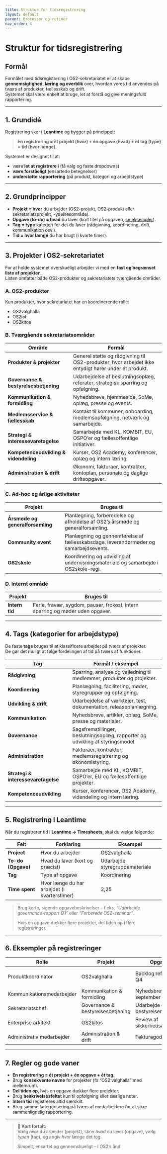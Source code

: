 ```yaml
---
title: Struktur for tidsregistrering
layout: default
parent: Processer og rutiner
nav_order: 4
---
```


# Struktur for tidsregistrering

## Formål
Formålet med tidsregistrering i OS2-sekretariatet er at skabe **gennemsigtighed, læring og overblik** over, hvordan vores tid anvendes på tværs af produkter, fællesskab og drift.  
Systemet skal være enkelt at bruge, let at forstå og give meningsfuld rapportering.

---

## 1. Grundidé
Registrering sker i **Leantime** og bygger på princippet:

> **En registrering = ét projekt (hvor) + én opgave (hvad) + ét tag (type) + tid (hvor længe).**

Systemet er designet til at:
- være **let at registrere i** (få valg og faste dropdowns)
- **være forståeligt** (ensartede betegnelser)
- **understøtte rapportering** (på produkt, kategori og arbejdstype)

---

## 2. Grundprincipper

- **Projekt = hvor** du arbejder (OS2-projekt, OS2-produkt eller sekretariatsprojekt, -ydelsesområde).  
- **Opgave (to-do) = hvad** du laver (kort titel på opgaven, [se eksempler](processes/task_examples)).  
- **Tag = type** kategori for det du laver (rådgivning, koordinering, drift, kommunikation osv.).  
- **Tid = hvor længe** du har brugt (i kvarte timer).  

---

## 3. Projekter i OS2-sekretariatet

For at holde systemet overskueligt arbejder vi med en **fast og begrænset liste af projekter**.  
Listen omfatter både OS2-produkter og sekretariatets tværgående områder.

### A. OS2-produkter
Kun produkter, hvor sekretariatet har en koordinerende rolle:
- OS2valghalla  
- OS2iot  
- OS2kitos  

### B. Tværgående sekretariatsområder
| Område | Formål |
|--------|--------|
| **Produkter & projekter** | Generel støtte og rådgivning til OS2-produkter, hvor arbejdet ikke entydigt hører under ét produkt. |
| **Governance & bestyrelsesbetjening** | Udarbejdelse af beslutningsoplæg, referater, strategisk sparring og opfølgning. |
| **Kommunikation & formidling** | Nyhedsbreve, hjemmeside, SoMe, oplæg, presse og events. |
| **Medlemsservice & fællesskab** | Kontakt til kommuner, onboarding, medlemsopfølgning, netværk og samarbejde. |
| **Strategi & interessevaretagelse** | Samarbejde med KL, KOMBIT, EU, OSPO’er og fællesoffentlige initiativer. |
| **Kompetenceudvikling & videndeling** | Kurser, OS2 Academy, konferencer, oplæg og intern læring. |
| **Administration & drift** | Økonomi, fakturaer, kontrakter, kontoplan, personale og daglige driftsopgaver. |

### C. Ad-hoc og årlige aktiviteter
| Projekt | Bruges til |
|----------|------------|
| **Årsmøde og generalforsamling** | Planlægning, forberedelse og afholdelse af OS2’s årsmøde og generalforsamling. |
| **Community event** | Planlægning og gennemførelse af fællesskabsdage, leverandørmøder og samarbejdsevents. |
| **OS2skole** | Koordinering og udvikling af undervisningsmateriale og samarbejde i OS2skole-regi. |

### D. Internt område
| Projekt | Bruges til |
|----------|------------|
| **Intern tid** | Ferie, fravær, sygdom, pauser, frokost, intern sparring og møder uden opgaver. |

---

## 4. Tags (kategorier for arbejdstype)

De faste **tags** bruges til at klassificere arbejdet på tværs af projekter.  
De gør det muligt at følge fordelingen af tid på tværs af funktioner.

| Tag | Formål / eksempel |
|-----|--------------------|
| **Rådgivning** | Sparring, analyse og vejledning til medlemmer, produkter og projekter. |
| **Koordinering** | Planlægning, facilitering, møder, styregrupper og opfølgning. |
| **Udvikling & drift** | Udarbejdelse af værktøjer, test, dokumentation, releaseplanlægning. |
| **Kommunikation** | Nyhedsbreve, artikler, oplæg, SoMe, presse og materialer. |
| **Governance** | Sagsfremstillinger, beslutningsoplæg, rapporter og udvikling af styringsmodel. |
| **Administration** | Fakturaer, kontrakter, medlemsregistrering og økonomistyring. |
| **Strategi & interessevaretagelse** | Samarbejde med KL, KOMBIT, OSPO’er, EU og fællesoffentlige projekter. |
| **Kompetenceudvikling** | Kurser, konferencer, OS2 Academy, videndeling og intern læring. |

---

## 5. Registrering i Leantime

Når du registrerer tid i **Leantime → Timesheets**, skal du vælge følgende:

| Felt | Forklaring | Eksempel |
|------|-------------|----------|
| **Project** | Hvor du arbejder | OS2valghalla |
| **To-do (Opgave)** | Hvad du laver (kort og præcist) | Udarbejde styregruppemateriale |
| **Tag** | Type af opgave | Koordinering |
| **Time spent** | Hvor længe du har arbejdet (i kvarterstimer) | 2,25 |

> Brug korte, sigende opgavebeskrivelser – f.eks. *“Udarbejde governance-rapport Q1”* eller *“Forberede OS2-seminar”*.  
>  
> Hvis en opgave dækker flere projekter, del tiden op i flere registreringer.

---

## 6. Eksempler på registreringer

| Rolle | Projekt | Opgave | Tag | Timer | Kommentar |
|--------|----------|--------|-----|--------|------------|
| Produktkoordinator | OS2valghalla | Backlog refinement Q4 | Koordinering | 2,0 | Forberede og facilitere møde |
| Kommunikationsmedarbejder | Kommunikation & formidling | Nyhedsbrev september | Kommunikation | 3,0 | Udsendelse og redigering |
| Sekretariatschef | Governance & bestyrelsesbetjening | Udarbejde oplæg til bestyrelsen | Governance | 1,5 | Forberedelse til møde |
| Enterprise arkitekt | OS2kitos | Review af sikkerhedsarkitektur | Rådgivning | 2,75 | Teknisk vurdering |
| Administrativ medarbejder | Administration & drift | Fakturagodkendelse | Administration | 1,0 | Gennemgang af bilag |

---

## 7. Regler og gode vaner
- **En registrering = ét projekt + én opgave + ét tag.**  
- Brug **konsekvente navne** for projekter (fx “OS2 valghalla” med mellemrum).  
- **Del tiden op**, hvis en opgave dækker flere projekter.  
- Brug **beskrivelsesfeltet** kun til opfølgning eller særlige noter.  
- **Intern tid** registreres altid særskilt.  
- Brug samme kategorisering på tværs af medarbejdere for at sikre sammenlignelig rapportering.

---

> 🧭 **Kort fortalt:**  
> Vælg *hvor* du arbejder (projekt), skriv *hvad* du laver (opgave), vælg *typen* (tag), og angiv *hvor længe* det tog.  
>  
> Simpelt, ensartet og gennemskueligt – i OS2’s ånd.
